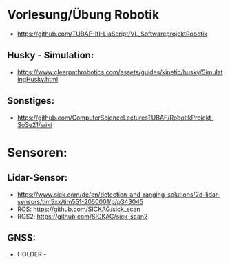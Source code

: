 # Vorlesung/Übung Robotik
* <https://github.com/TUBAF-IfI-LiaScript/VL_SoftwareprojektRobotik>

## Husky - Simulation:
* <https://www.clearpathrobotics.com/assets/guides/kinetic/husky/SimulatingHusky.html>

## Sonstiges:
* <https://github.com/ComputerScienceLecturesTUBAF/RobotikProjekt-SoSe21/wiki>

# Sensoren:
## Lidar-Sensor:
* <https://www.sick.com/de/en/detection-and-ranging-solutions/2d-lidar-sensors/tim5xx/tim551-2050001/p/p343045>
* ROS: https://github.com/SICKAG/sick_scan
* ROS2: https://github.com/SICKAG/sick_scan2

## GNSS:
- HOLDER -

